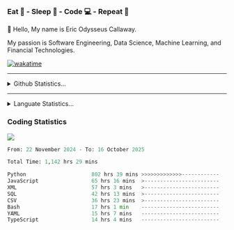 <h3>Eat 🍴 - Sleep 🛌 - Code 💻 - Repeat 🔁</h3>

👋 Hello, My name is Eric Odysseus Callaway.

My passion is Software Engineering, Data Science, Machine Learning, and Financial Technologies.

[![wakatime](https://wakatime.com/badge/user/6717695f-6a13-47e3-aa16-c813e12c0985.svg)](https://wakatime.com/@6717695f-6a13-47e3-aa16-c813e12c0985)
<hr>
<details>
  <summary>
    Github Statistics...
  </summary>
    <p align="center">
      <img src="https://github-readme-stats.vercel.app/api?username=EricCallaway&show_icons=true"/>
    </p>
</details>
</hr>

<hr>
<details>
  <summary>
    Languate Statistics...
  </summary>
    <p align="center">
      <img src="https://wakatime.com/share/@Odysseus/6fc7c863-6fba-4e57-a6af-ed1f2fa8d560.svg"/>
    </p>
</details>
</hr>


<h3>Coding Statistics</h3>
<img src="https://wakatime.com/share/@Odysseus/5e02c832-9cc5-49a3-8f4c-bd2647d78fca.svg"/>
<!--START_SECTION:waka-->

```python
From: 22 November 2024 - To: 16 October 2025

Total Time: 1,142 hrs 29 mins

Python                     802 hrs 39 mins >>>>>>>>>>>>>------------   50.69 %
JavaScript                 65 hrs 16 mins  >------------------------   04.12 %
XML                        57 hrs 3 mins   >------------------------   03.60 %
SQL                        42 hrs 13 mins  >------------------------   02.67 %
CSV                        36 hrs 23 mins  >------------------------   02.30 %
Bash                       17 hrs 1 min    -------------------------   01.08 %
YAML                       15 hrs 7 mins   -------------------------   00.95 %
TypeScript                 14 hrs 4 mins   -------------------------   00.89 %
```

<!--END_SECTION:waka-->
